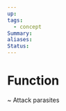 ```yaml
---
up: 
tags:
  - concept
Summary: 
aliases: 
Status:
---
```

# Function
~
Attack parasites
<!--SR:!2025-03-14,4,270-->